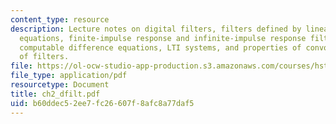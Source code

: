 ```yaml
---
content_type: resource
description: Lecture notes on digital filters, filters defined by linear difference
  equations, finite-impulse response and infinite-impulse response filters, recursively
  computable difference equations, LTI systems, and properties of convolution/combinations
  of filters.
file: https://ol-ocw-studio-app-production.s3.amazonaws.com/courses/hst-582j-biomedical-signal-and-image-processing-spring-2007/b60ddec52ee7fc26607f8afc8a77daf5_ch2_dfilt.pdf
file_type: application/pdf
resourcetype: Document
title: ch2_dfilt.pdf
uid: b60ddec5-2ee7-fc26-607f-8afc8a77daf5
---
```

